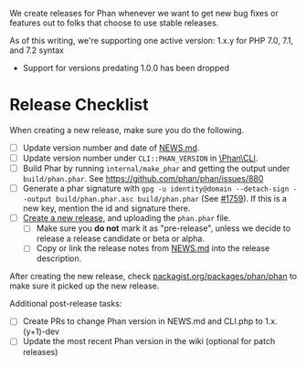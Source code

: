 We create releases for Phan whenever we want to get new bug fixes or features out to folks that choose to use stable releases.

As of this writing, we're supporting one active version: 1.x.y for PHP 7.0, 7.1, and 7.2 syntax

- Support for versions predating 1.0.0 has been dropped

# Release Checklist

When creating a new release, make sure you do the following.

- [ ] Update version number and date of [NEWS.md](https://github.com/phan/phan/blob/master/NEWS.md).
- [ ] Update version number under `CLI::PHAN_VERSION` in [\Phan\CLI](https://github.com/phan/phan/blob/master/src/Phan/CLI.php#L16).
- [ ] Build Phar by running `internal/make_phar` and getting the output under `build/phan.phar`. See https://github.com/phan/phan/issues/880
- [ ] Generate a phar signature with `gpg -u identity@domain --detach-sign --output build/phan.phar.asc build/phan.phar` (See [#1759](https://github.com/phan/phan/issues/1759)). If this is a new key, mention the id and signature there.
- [ ] [Create a new release](https://github.com/phan/phan/releases), and uploading the `phan.phar` file.
  - [ ] Make sure you **do not** mark it as "pre-release", unless we decide to release a release candidate or beta or alpha.
  - [ ] Copy or link the release notes from [NEWS.md](https://github.com/phan/phan/blob/master/NEWS.md) into the release description.

After creating the new release, check [packagist.org/packages/phan/phan](https://packagist.org/packages/phan/phan) to make sure it picked up the new release.

Additional post-release tasks:

- [ ] Create PRs to change Phan version in NEWS.md and CLI.php to 1.x.(y+1)-dev
- [ ] Update the most recent Phan version in the wiki (optional for patch releases)
